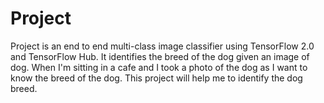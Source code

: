 # Project

Project is an end to end multi-class image classifier using TensorFlow 2.0 and TensorFlow Hub.
It identifies the breed of the dog given an image of dog.
When I'm sitting in a cafe and I took a photo of the dog as I want to know the breed of the dog. This project will help me to identify the dog breed. 
